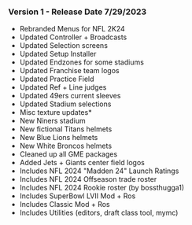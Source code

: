 
### Version 1 - Release Date 7/29/2023
 * Rebranded Menus for NFL 2K24
 * Updated Controller + Broadcasts
 * Updated Selection screens
 * Updated Setup Installer
 * Updated Endzones for some stadiums
 * Updated Franchise team logos
 * Updated Practice Field
 * Updated Ref + Line judges
 * Updated 49ers current sleeves
 * Updated Stadium selections
 * Misc texture updates*
 * New Niners stadium
 * New fictional Titans helmets
 * New Blue Lions helmets
 * New White Broncos helmets
 * Cleaned up all GME packages
 * Added Jets + Giants center field logos
 * Includes NFL 2024 "Madden 24" Launch Ratings
 * Includes NFL 2024 Offseason trade roster
 * Includes NFL 2024 Rookie roster (by bossthugga1)
 * Includes SuperBowl LVII Mod + Ros
 * Includes Classic Mod + Ros
 * Includes Utilities (editors, draft class tool, mymc)
